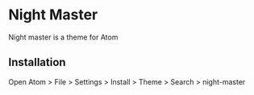 # Night Master

Night master is a theme for Atom

## Installation

Open Atom > File > Settings > Install > Theme > Search > night-master
